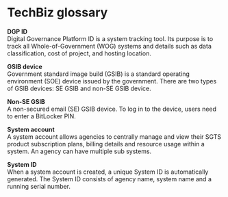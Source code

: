 # TechBiz glossary
**DGP ID**  
Digital Governance Platform ID is a system tracking tool. Its purpose is to track all Whole-of-Government (WOG) systems and details such as data classification, cost of project, and hosting location.

**GSIB device**  
Government standard image build (GSIB) is a standard operating environment (SOE) device issued by the government. There are two types of GSIB devices: SE GSIB and non-SE GSIB device.

**Non-SE GSIB**  
A non-secured email (SE) GSIB device. To log in to the device, users need to enter a BitLocker PIN.

**System account**  
A system account allows agencies to centrally manage and view their SGTS product subscription plans, billing details and resource usage within a system. An agency can have multiple sub systems.

**System ID**  
When a system account is created, a unique System ID is automatically generated. The System ID consists of agency name, system name and a running serial number.

